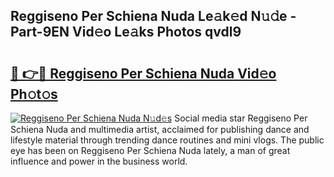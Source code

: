 ## Reggiseno Per Schiena Nuda Le𝚊k𝚎d N𝚞𝚍e - Part-9EN Vid𝚎o Le𝚊ks Photos qvdl9

# <h2><a href="http://fbelkc8.evod.top/?m=Reggiseno+Per+Schiena+Nuda">🔗 👉🔴 Reggiseno Per Schiena Nuda Vid𝚎o Ph𝚘t𝚘s</a></h2>

[![Reggiseno Per Schiena Nuda N𝚞d𝚎s](https://i.imgur.com/8V9OHl7.gif)](http://fbelkc8.evod.top/?m=Reggiseno+Per+Schiena+Nuda)
Social media star Reggiseno Per Schiena Nuda and multimedia artist, acclaimed for publishing dance and lifestyle material through trending dance routines and mini vlogs. The public eye has been on Reggiseno Per Schiena Nuda lately, a man of great influence and power in the business world. 
